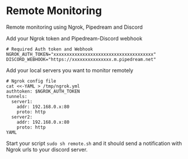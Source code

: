 # Remote Monitoring

Remote monitoring using Ngrok, Pipedream and Discord

Add your Ngrok token and Pipedream-Discord webhook

```
# Required Auth token and Webhook
NGROK_AUTH_TOKEN="xxxxxxxxxxxxxxxxxxxxxxxxxxxxxxxxxxxxxx"
DISCORD_WEBHOOK="https://xxxxxxxxxxxxxxx.m.pipedream.net"
```

Add your local servers you want to monitor remotely

```
# Ngrok config file
cat <<-YAML > /tmp/ngrok.yml
authtoken: $NGROK_AUTH_TOKEN
tunnels:
  server1:
    addr: 192.168.0.x:80
    proto: http
  server2:
    addr: 192.168.0.x:80
    proto: http
YAML
```

Start your script `sudo sh remote.sh` and it should send a notification with Ngrok urls to your discord server.
